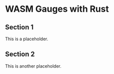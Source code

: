 # WASM Gauges with Rust

## Section 1

This is a placeholder.

## Section 2

This is another placeholder.